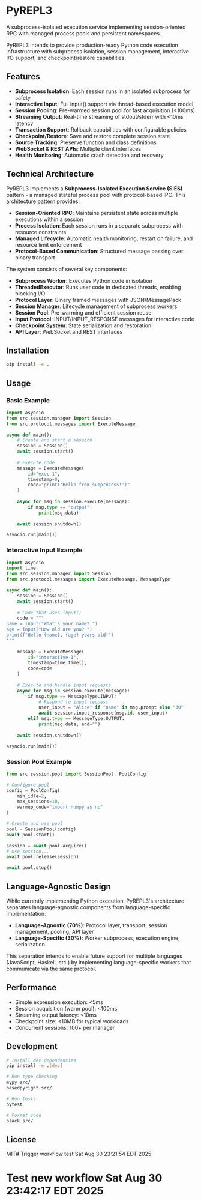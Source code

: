 # PyREPL3

A subprocess-isolated execution service implementing session-oriented RPC with managed process pools and persistent namespaces.

PyREPL3 intends to provide production-ready Python code execution infrastructure with subprocess isolation, session management, interactive I/O support, and checkpoint/restore capabilities.

## Features

- **Subprocess Isolation**: Each session runs in an isolated subprocess for safety
- **Interactive Input**: Full input() support via thread-based execution model
- **Session Pooling**: Pre-warmed session pool for fast acquisition (<100ms)
- **Streaming Output**: Real-time streaming of stdout/stderr with <10ms latency
- **Transaction Support**: Rollback capabilities with configurable policies
- **Checkpoint/Restore**: Save and restore complete session state
- **Source Tracking**: Preserve function and class definitions
- **WebSocket & REST APIs**: Multiple client interfaces
- **Health Monitoring**: Automatic crash detection and recovery

## Technical Architecture

PyREPL3 implements a **Subprocess-Isolated Execution Service (SIES)** pattern - a managed stateful process pool with protocol-based IPC. This architecture pattern provides:

- **Session-Oriented RPC**: Maintains persistent state across multiple executions within a session
- **Process Isolation**: Each session runs in a separate subprocess with resource constraints
- **Managed Lifecycle**: Automatic health monitoring, restart on failure, and resource limit enforcement
- **Protocol-Based Communication**: Structured message passing over binary transport

The system consists of several key components:

- **Subprocess Worker**: Executes Python code in isolation
- **ThreadedExecutor**: Runs user code in dedicated threads, enabling blocking I/O
- **Protocol Layer**: Binary framed messages with JSON/MessagePack
- **Session Manager**: Lifecycle management of subprocess workers
- **Session Pool**: Pre-warming and efficient session reuse
- **Input Protocol**: INPUT/INPUT_RESPONSE messages for interactive code
- **Checkpoint System**: State serialization and restoration
- **API Layer**: WebSocket and REST interfaces

## Installation

```bash
pip install -e .
```

## Usage

### Basic Example

```python
import asyncio
from src.session.manager import Session
from src.protocol.messages import ExecuteMessage

async def main():
    # Create and start a session
    session = Session()
    await session.start()
    
    # Execute code
    message = ExecuteMessage(
        id="exec-1",
        timestamp=0,
        code="print('Hello from subprocess!')"
    )
    
    async for msg in session.execute(message):
        if msg.type == "output":
            print(msg.data)
    
    await session.shutdown()

asyncio.run(main())
```

### Interactive Input Example

```python
import asyncio
import time
from src.session.manager import Session
from src.protocol.messages import ExecuteMessage, MessageType

async def main():
    session = Session()
    await session.start()
    
    # Code that uses input()
    code = """
name = input("What's your name? ")
age = input("How old are you? ")
print(f"Hello {name}, {age} years old!")
"""
    
    message = ExecuteMessage(
        id="interactive-1",
        timestamp=time.time(),
        code=code
    )
    
    # Execute and handle input requests
    async for msg in session.execute(message):
        if msg.type == MessageType.INPUT:
            # Respond to input request
            user_input = "Alice" if "name" in msg.prompt else "30"
            await session.input_response(msg.id, user_input)
        elif msg.type == MessageType.OUTPUT:
            print(msg.data, end="")
    
    await session.shutdown()

asyncio.run(main())
```

### Session Pool Example

```python
from src.session.pool import SessionPool, PoolConfig

# Configure pool
config = PoolConfig(
    min_idle=2,
    max_sessions=10,
    warmup_code="import numpy as np"
)

# Create and use pool
pool = SessionPool(config)
await pool.start()

session = await pool.acquire()
# Use session...
await pool.release(session)

await pool.stop()
```

## Language-Agnostic Design

While currently implementing Python execution, PyREPL3's architecture separates language-agnostic components from language-specific implementation:

- **Language-Agnostic (70%)**: Protocol layer, transport, session management, pooling, API layer
- **Language-Specific (30%)**: Worker subprocess, execution engine, serialization

This separation intends to enable future support for multiple languages (JavaScript, Haskell, etc.) by implementing language-specific workers that communicate via the same protocol.

## Performance

- Simple expression execution: <5ms
- Session acquisition (warm pool): <100ms
- Streaming output latency: <10ms
- Checkpoint size: <10MB for typical workloads
- Concurrent sessions: 100+ per manager

## Development

```bash
# Install dev dependencies
pip install -e .[dev]

# Run type checking
mypy src/
basedpyright src/

# Run tests
pytest

# Format code
black src/
```

## License

MIT# Trigger workflow test Sat Aug 30 23:21:54 EDT 2025
# Test new workflow Sat Aug 30 23:42:17 EDT 2025
